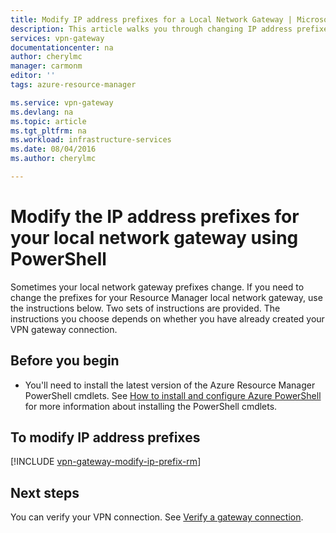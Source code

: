 ```yaml
---
title: Modify IP address prefixes for a Local Network Gateway | Microsoft Azure
description: This article walks you through changing IP address prefixes for your local network gateway
services: vpn-gateway
documentationcenter: na
author: cherylmc
manager: carmonm
editor: ''
tags: azure-resource-manager

ms.service: vpn-gateway
ms.devlang: na
ms.topic: article
ms.tgt_pltfrm: na
ms.workload: infrastructure-services
ms.date: 08/04/2016
ms.author: cherylmc

---
```

# Modify the IP address prefixes for your local network gateway using PowerShell
Sometimes your local network gateway prefixes change. If you need to change the prefixes for your Resource Manager local network gateway, use the instructions below. Two sets of instructions are provided. The instructions you choose depends on whether you have already created your VPN gateway connection.

## Before you begin
* You'll need to install the latest version of the Azure Resource Manager PowerShell cmdlets. See [How to install and configure Azure PowerShell](../powershell-install-configure.md) for more information about installing the PowerShell cmdlets.

## To modify IP address prefixes
[!INCLUDE [vpn-gateway-modify-ip-prefix-rm](../../includes/vpn-gateway-modify-ip-prefix-rm-include.md)]

## Next steps
You can verify your VPN connection. See [Verify a gateway connection](vpn-gateway-verify-connection-resource-manager.md).

